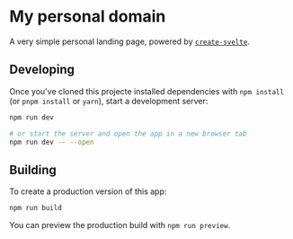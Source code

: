 # My personal domain

A very simple personal landing page, powered by [`create-svelte`](https://github.com/sveltejs/kit/tree/master/packages/create-svelte).

## Developing

Once you've cloned this projecte installed dependencies with `npm install` (or `pnpm install` or `yarn`), start a development server:

```bash
npm run dev

# or start the server and open the app in a new browser tab
npm run dev -- --open
```

## Building

To create a production version of this app:

```bash
npm run build
```

You can preview the production build with `npm run preview`.
